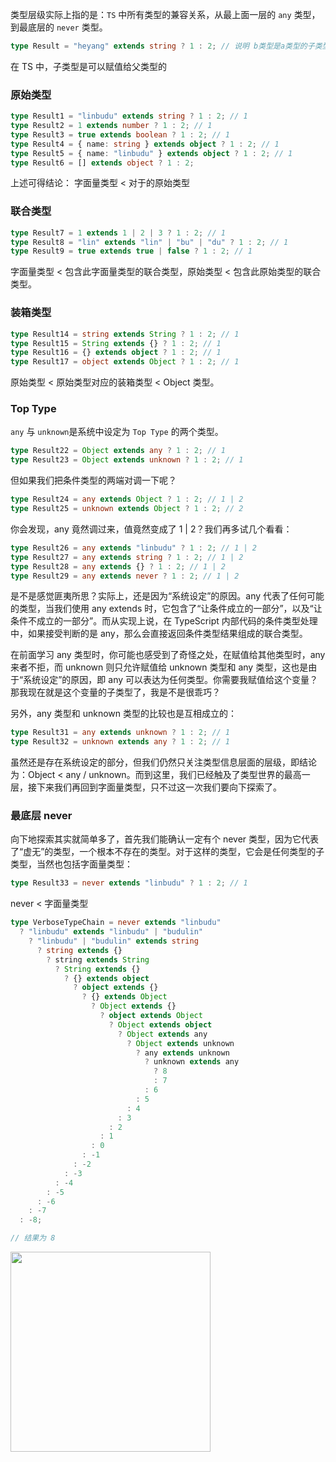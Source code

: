 类型层级实际上指的是：`TS` 中所有类型的兼容关系，从最上面一层的 `any` 类型，到最底层的 `never` 类型。

```ts
type Result = "heyang" extends string ? 1 : 2; // 说明 b类型是a类型的子类型
```

在 TS 中，子类型是可以赋值给父类型的

### 原始类型

```ts
type Result1 = "linbudu" extends string ? 1 : 2; // 1
type Result2 = 1 extends number ? 1 : 2; // 1
type Result3 = true extends boolean ? 1 : 2; // 1
type Result4 = { name: string } extends object ? 1 : 2; // 1
type Result5 = { name: "linbudu" } extends object ? 1 : 2; // 1
type Result6 = [] extends object ? 1 : 2;
```

上述可得结论： 字面量类型 < 对于的原始类型

### 联合类型

```ts
type Result7 = 1 extends 1 | 2 | 3 ? 1 : 2; // 1
type Result8 = "lin" extends "lin" | "bu" | "du" ? 1 : 2; // 1
type Result9 = true extends true | false ? 1 : 2; // 1
```

字面量类型 < 包含此字面量类型的联合类型，原始类型 < 包含此原始类型的联合类型。

### 装箱类型

```ts
type Result14 = string extends String ? 1 : 2; // 1
type Result15 = String extends {} ? 1 : 2; // 1
type Result16 = {} extends object ? 1 : 2; // 1
type Result17 = object extends Object ? 1 : 2; // 1
```

原始类型 < 原始类型对应的装箱类型 < Object 类型。

### Top Type

`any` 与 `unknown`是系统中设定为 `Top Type` 的两个类型。

```ts
type Result22 = Object extends any ? 1 : 2; // 1
type Result23 = Object extends unknown ? 1 : 2; // 1
```

但如果我们把条件类型的两端对调一下呢？

```ts
type Result24 = any extends Object ? 1 : 2; // 1 | 2
type Result25 = unknown extends Object ? 1 : 2; // 2
```

你会发现，any 竟然调过来，值竟然变成了 1 | 2？我们再多试几个看看：

```ts
type Result26 = any extends "linbudu" ? 1 : 2; // 1 | 2
type Result27 = any extends string ? 1 : 2; // 1 | 2
type Result28 = any extends {} ? 1 : 2; // 1 | 2
type Result29 = any extends never ? 1 : 2; // 1 | 2
```

是不是感觉匪夷所思？实际上，还是因为“系统设定”的原因。any 代表了任何可能的类型，当我们使用 any extends 时，它包含了“让条件成立的一部分”，以及“让条件不成立的一部分”。而从实现上说，在 TypeScript 内部代码的条件类型处理中，如果接受判断的是 any，那么会直接返回条件类型结果组成的联合类型。

在前面学习 any 类型时，你可能也感受到了奇怪之处，在赋值给其他类型时，any 来者不拒，而 unknown 则只允许赋值给 unknown 类型和 any 类型，这也是由于“系统设定”的原因，即 any 可以表达为任何类型。你需要我赋值给这个变量？那我现在就是这个变量的子类型了，我是不是很乖巧？

另外，any 类型和 unknown 类型的比较也是互相成立的：

```ts
type Result31 = any extends unknown ? 1 : 2; // 1
type Result32 = unknown extends any ? 1 : 2; // 1
```

虽然还是存在系统设定的部分，但我们仍然只关注类型信息层面的层级，即结论为：Object < any / unknown。而到这里，我们已经触及了类型世界的最高一层，接下来我们再回到字面量类型，只不过这一次我们要向下探索了。

### 最底层 never

向下地探索其实就简单多了，首先我们能确认一定有个 never 类型，因为它代表了“虚无”的类型，一个根本不存在的类型。对于这样的类型，它会是任何类型的子类型，当然也包括字面量类型：

```ts
type Result33 = never extends "linbudu" ? 1 : 2; // 1
```

never < 字面量类型

```ts
type VerboseTypeChain = never extends "linbudu"
  ? "linbudu" extends "linbudu" | "budulin"
    ? "linbudu" | "budulin" extends string
      ? string extends {}
        ? string extends String
          ? String extends {}
            ? {} extends object
              ? object extends {}
                ? {} extends Object
                  ? Object extends {}
                    ? object extends Object
                      ? Object extends object
                        ? Object extends any
                          ? Object extends unknown
                            ? any extends unknown
                              ? unknown extends any
                                ? 8
                                : 7
                              : 6
                            : 5
                          : 4
                        : 3
                      : 2
                    : 1
                  : 0
                : -1
              : -2
            : -3
          : -4
        : -5
      : -6
    : -7
  : -8;

// 结果为 8
```

<img src="https://p3-juejin.byteimg.com/tos-cn-i-k3u1fbpfcp/8459e958e581479faa284390e3c6a09c~tplv-k3u1fbpfcp-zoom-in-crop-mark:3024:0:0:0.awebp" width="320px" />
